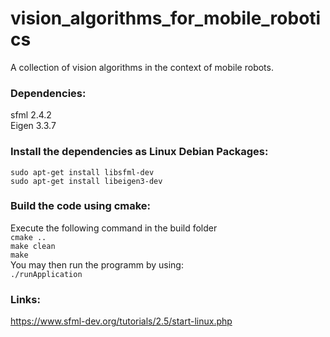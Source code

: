 # vision_algorithms_for_mobile_robotics

A collection of vision algorithms in the context of mobile robots.

### Dependencies:

sfml 2.4.2  
Eigen 3.3.7

### Install the dependencies as Linux Debian Packages:

`sudo apt-get install libsfml-dev`  
`sudo apt-get install libeigen3-dev`

### Build the code using cmake:

Execute the following command in the build folder  
`cmake ..`  
`make clean`  
`make`  
You may then run the programm by using:  
`./runApplication`

### Links:

https://www.sfml-dev.org/tutorials/2.5/start-linux.php

